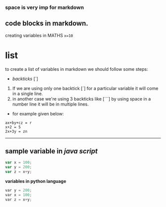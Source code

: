 ### space is very imp for markdown 
## code blocks in markdown.
creating variables in MATHS `x=10`
# list

to create a list of variables in markdown we should follow some steps: 
- *backticks* [`]
1.  If we are using only one backtick [`] for a particular variable it will come in a single line. 
2.  in another case we're using 3 backticks like [```] by using space in a number line it will be in multiple lines.
-  for example given below:

```
ax+by+cz = r
x+2 = 5
2x+3y = zn
```
-------------------------------------------------
## sample variable in *java script*
```javascript
var x = 100;
var y = 200;
var z = x+y;
```
**variables in python language**
```python
var y = 200;
var x = 100;
var z = x+y;
```
